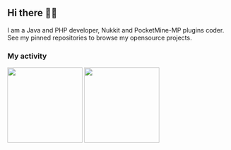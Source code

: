 
[vkontakteUrl]: https://vk.me/soknight
[vkontakteBadge]: https://img.shields.io/static/v1?label=vk&message=write&style=for-the-badge&color=0077FF&logo=vk

[telegramUrl]: https://t.me/soknight
[telegramBadge]: https://img.shields.io/static/v1?label=telegram&message=write&style=for-the-badge&color=26A5E4&logo=telegram

[twitterUrl]: https://twitter.com/SoKnightMF
[twitterBadge]: https://img.shields.io/static/v1?label=twitter&message=follow&style=for-the-badge&color=1DA1F2&logo=twitter

[youtubeUrl]: https://www.youtube.com/channel/UCWFASbaejFyNJSa4cjFAOoA
[youtubeBadge]: https://img.shields.io/static/v1?label=youtube&message=view&style=for-the-badge&color=FF0000&logo=youtube

## Hi there 👋🏻

I am a Java and PHP developer, Nukkit and PocketMine-MP plugins coder.<br>
See my pinned repositories to browse my opensource projects.

### My activity
<div>  
  <img align="center" height="170em" src="https://github-readme-stats.vercel.app/api?username=mrholler&show_icons=true&hide_border=true&theme=material-palenight&include_all_commits=true&count_private=true"/>
  <img align="center" height="170em" src="https://github-readme-stats.vercel.app/api/top-langs/?username=MrHoller&hide_border=true&theme=material-palenight&langs_count=5"/>
</div>
